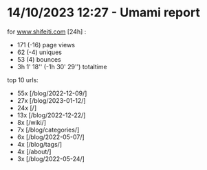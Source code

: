# 14/10/2023 12:27 - Umami report
for www.shifeiti.com [24h] :

 - 171 (-16) page views
 - 62 (-4) uniques
 - 53 (4) bounces
 - 3h 1' 18'' (-1h 30' 29'') totaltime


top 10 urls:
 - 55x [/blog/2022-12-09/]
 - 27x [/blog/2023-01-12/]
 - 24x [/]
 - 13x [/blog/2022-12-22/]
 - 8x [/wiki/]
 - 7x [/blog/categories/]
 - 6x [/blog/2022-05-07/]
 - 4x [/blog/tags/]
 - 4x [/about/]
 - 3x [/blog/2022-05-24/]


